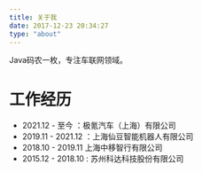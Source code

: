 ```yaml
---
title: 关于我
date: 2017-12-23 20:34:27
type: "about"
---
```


Java码农一枚，专注车联网领域。

# 工作经历
* 2021.12 - 至今 ：极氪汽车（上海）有限公司
* 2019.11 - 2021.12 ：上海仙豆智能机器人有限公司
* 2018.10 - 2019.11 上海中移智行有限公司
* 2015.12 - 2018.10 : 苏州科达科技股份有限公司

